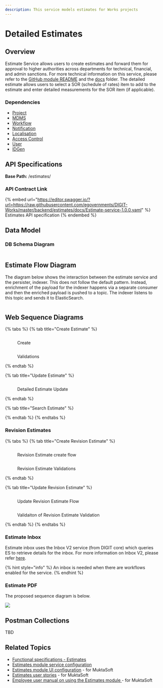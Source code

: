 ```yaml
---
description: This service models estimates for Works projects
---
```


# Detailed Estimates

## Overview

Estimate Service allows users to create estimates and forward them for approval to higher authorities across departments for technical, financial, and admin sanctions. For more technical information on this service, please refer to the [GitHub module README](https://github.com/egovernments/DIGIT-Works/tree/develop/backend/estimate-service) and the [docs](https://github.com/egovernments/DIGIT-Works/tree/develop/backend/estimate-service/docs) folder. The detailed estimate allows users to select a SOR (schedule of rates) item to add to the estimate and enter detailed measurements for the SOR item (if applicable).&#x20;

### Dependencies

* [Project](https://health.digit.org/platform/architecture/low-level-design/services/project)
* [MDMS](https://core.digit.org/platform/core-services/mdms-master-data-management-service)
* [Workflow](https://core.digit.org/platform/core-services/workflow-service)
* [Notification](https://core.digit.org/platform/core-services/sms-notification-service)
* [Localisation](https://core.digit.org/platform/core-services/localization-service)
* [Access Control](https://core.digit.org/platform/core-services/access-control-services)
* [User](https://core.digit.org/platform/core-services/user-services)
* [IDGen](https://core.digit.org/platform/core-services/id-generation-service)

## API Specifications

**Base Path:** /estimates/

### API Contract Link

{% embed url="https://editor.swagger.io/?url=https://raw.githubusercontent.com/egovernments/DIGIT-Works/master/backend/estimates/docs/Estimate-service-1.0.0.yaml" %}
Estimates API specification
{% endembed %}

## Data Model

### DB Schema Diagram

<figure><img src="../../../../.gitbook/assets/estimate.png" alt=""><figcaption></figcaption></figure>

## Estimate Flow Diagram

The diagram below shows the interaction between the estimate service and the persister, indexer. This does not follow the default pattern. Instead, enrichment of the payload for the indexer happens via a separate consumer and then the enriched payload is pushed to a topic. The indexer listens to this topic and sends it to ElasticSearch.&#x20;

<div align="left"><figure><img src="https://github.com/egovernments/DIGIT-Works/blob/master/backend/estimates/docs/diagrams/EstimateFlowDiagram.png?raw=true" alt=""><figcaption></figcaption></figure></div>

## Web Sequence Diagrams

{% tabs %}
{% tab title="Create Estimate" %}
<div data-full-width="true"><figure><img src="../../../../.gitbook/assets/detailed-estimate-create.png" alt=""><figcaption><p>Create</p></figcaption></figure></div>

<figure><img src="../../../../.gitbook/assets/EstimateCreateValidations.png" alt=""><figcaption><p>Validations</p></figcaption></figure>
{% endtab %}

{% tab title="Update Estimate" %}
<figure><img src="../../../../.gitbook/assets/estimate-update-happypath.png" alt=""><figcaption><p>Detailed Estimate Update</p></figcaption></figure>
{% endtab %}

{% tab title="Search Estimate" %}

{% endtab %}
{% endtabs %}

### Revision Estimates

{% tabs %}
{% tab title="Create Revision Estimate" %}
<figure><img src="../../../../.gitbook/assets/Create Revision Estimate.png" alt=""><figcaption><p>Revision Estimate create flow</p></figcaption></figure>

<figure><img src="../../../../.gitbook/assets/Revision Estimate Create Validation.png" alt=""><figcaption><p>Revision Estimate Validations</p></figcaption></figure>
{% endtab %}

{% tab title="Update Revision Estimate" %}
<figure><img src="../../../../.gitbook/assets/Update Revision Estimate.png" alt=""><figcaption><p>Update Revision Estimate Flow</p></figcaption></figure>

<figure><img src="../../../../.gitbook/assets/Update Revision Estimate Validation.png" alt=""><figcaption><p>Validaiton of Revision Estimate Validation</p></figcaption></figure>
{% endtab %}
{% endtabs %}

### Estimate Inbox

Estimate inbox uses the Inbox V2 service (from DIGIT core) which queries ES to retrieve details for the inbox. For more information on Inbox V2, please refer [here](https://digit-discuss.atlassian.net/wiki/spaces/DD/pages/2289271031/Event+based+inbox).&#x20;

{% hint style="info" %}
An inbox is needed when there are workflows enabled for the service.&#x20;
{% endhint %}

### Estimate PDF

The proposed sequence diagram is below.

![](../../../../.gitbook/assets/Estimate-PDF.png)

## Postman Collections

TBD

## Related Topics

* [Functional specifications - Estimates](../../../../specifications/functional-specifications/estimates.md)
* [Estimates module service configuration](../../../../setup/configure-works/service-configuration/estimate.md)
* [Estimates module UI configuration](broken-reference) - for MuktaSoft
* [Estimates user stories](../../../../reference-implementations/muktasoft-v2.2/specifications/functional-requirements/user-stories/jit-fs-integration/) - for MuktaSoft
* [Employee user manual on using the Estimates module ](../../../../reference-implementations/muktasoft-v2.2/implementation/training-resources/user-manual/web-application-user-manual/estimate.md)- for MuktaSoft
